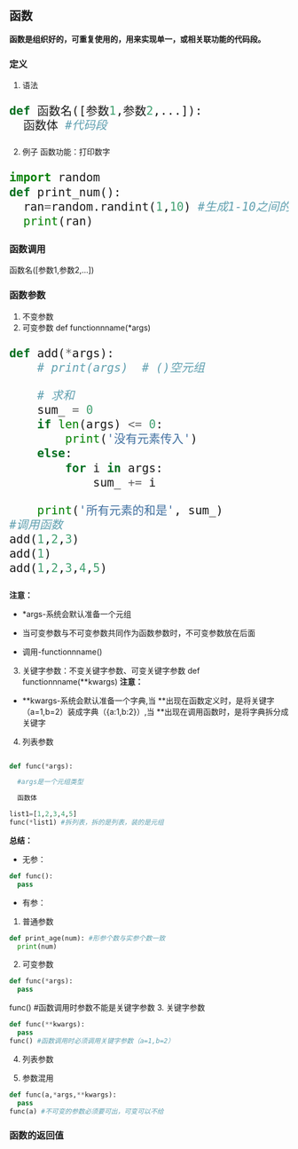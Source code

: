 ## 函数
**函数是组织好的，可重复使用的，用来实现单一，或相关联功能的代码段。**
### 定义
1. 语法
<font size=5>

```python
def 函数名([参数1,参数2,...]):
  函数体 #代码段
```

</font>

2. 例子
函数功能：打印数字

<font size=5>

```python
import random
def print_num():
  ran=random.randint(1,10) #生成1-10之间的随机整数
  print(ran)
```

</font>

### 函数调用
函数名([参数1,参数2,...])

### 函数参数
1. 不变参数
2. 可变参数
def functionnname(*args)

<font size=5>

```python
def add(*args):
    # print(args)  # ()空元组

    # 求和
    sum_ = 0
    if len(args) <= 0:
        print('没有元素传入')
    else:
        for i in args:
            sum_ += i

    print('所有元素的和是', sum_)
#调用函数
add(1,2,3)
add(1)
add(1,2,3,4,5)
  ```

</font>

**注意：**

- *args-系统会默认准备一个元组
- 当可变参数与不可变参数共同作为函数参数时，不可变参数放在后面

- 调用-functionnname()

3. 关键字参数：不变关键字参数、可变关键字参数
def functionnname(**kwargs)
**注意：**
- **kwargs-系统会默认准备一个字典,当 **出现在函数定义时，是将关键字（a=1,b=2）装成字典（{a:1,b:2}）,当 **出现在调用函数时，是将字典拆分成关键字

4. 列表参数
```python

def func(*args):

  #args是一个元组类型

  函数体

list1=[1,2,3,4,5]
func(*list1) #拆列表，拆的是列表，装的是元组
```
**总结：**
- 无参：
```python
def func():
  pass
```

- 有参：
1. 普通参数
```python
def print_age(num): #形参个数与实参个数一致
  print(num)
```
2. 可变参数
```python
def func(*args):
  pass
```
func() #函数调用时参数不能是关键字参数
3. 关键字参数
```python
def func(**kwargs):
  pass
func() #函数调用时必须调用关键字参数（a=1,b=2）
```
4. 列表参数

5. 参数混用
```python
def func(a,*args,**kwargs):
  pass
func(a) #不可变的参数必须要可出，可变可以不给
```
### 函数的返回值
